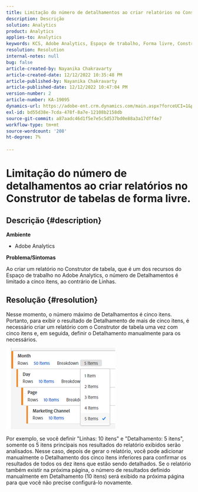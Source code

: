 ```yaml
---
title: Limitação do número de detalhamentos ao criar relatórios no Construtor de tabelas de forma livre.
description: Descrição
solution: Analytics
product: Analytics
applies-to: Analytics
keywords: KCS, Adobe Analytics, Espaço de trabalho, Forma livre, Construtor de tabela, Limitação
resolution: Resolution
internal-notes: null
bug: false
article-created-by: Nayanika Chakravarty
article-created-date: 12/12/2022 10:35:48 PM
article-published-by: Nayanika Chakravarty
article-published-date: 12/12/2022 10:47:04 PM
version-number: 2
article-number: KA-19095
dynamics-url: https://adobe-ent.crm.dynamics.com/main.aspx?forceUCI=1&pagetype=entityrecord&etn=knowledgearticle&id=4315ac52-6d7a-ed11-81ac-6045bd006b25
exl-id: bd55d38e-7cda-478f-8a7e-12108b2158db
source-git-commit: a87aadc46d1f5e7e5c5d537bd0e88a3a17dff4e7
workflow-type: tm+mt
source-wordcount: '208'
ht-degree: 7%

---
```


# Limitação do número de detalhamentos ao criar relatórios no Construtor de tabelas de forma livre.

## Descrição {#description}


<b>Ambiente</b>

- Adobe Analytics

<b>Problema/Sintomas</b>

Ao criar um relatório no Construtor de tabela, que é um dos recursos do Espaço de trabalho no Adobe Analytics, o número de Detalhamentos é limitado a cinco itens, ao contrário de Linhas.


## Resolução {#resolution}


Nesse momento, o número máximo de Detalhamentos é cinco itens. Portanto, para exibir o resultado de Detalhamento de mais de cinco itens, é necessário criar um relatório com o Construtor de tabela uma vez com cinco itens e, em seguida, definir o Detalhamento manualmente para os necessários.

![](assets/936a2ca2-6ab5-ec11-983f-000d3a5d0e57.png)

Por exemplo, se você definir &quot;Linhas: 10 itens&quot; e &quot;Detalhamento: 5 itens&quot;, somente os 5 itens principais nos resultados do relatório exibidos serão analisados. Nesse caso, depois de gerar o relatório, você pode adicionar manualmente o Detalhamento dos cinco itens inferiores para confirmar os resultados de todos os dez itens que estão sendo detalhados. Se o relatório também existir na próxima página, o número de resultados definido manualmente em Detalhamento (10 itens) será exibido na próxima página para que você não precise configurá-lo novamente.

